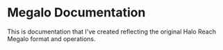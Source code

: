 # Megalo Documentation
This is documentation that I've created reflecting the original Halo Reach Megalo format and operations.
